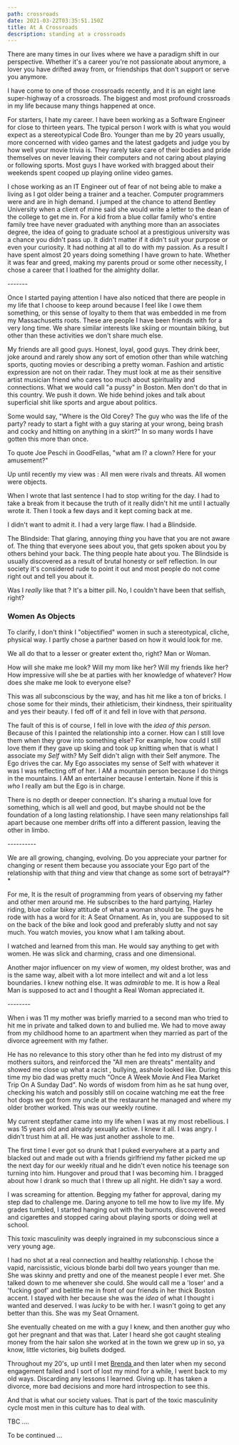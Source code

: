 ```yaml
---
path: crossroads
date: 2021-03-22T03:35:51.150Z
title: At A Crossroads
description: standing at a crossroads
---
```

There are many times in our lives where we have a paradigm shift in our perspective. Whether it's a career you're not passionate about anymore, a lover you have drifted away from, or friendships that don't support or serve you anymore.  

I have  come to one of those crossroads recently, and it is an eight lane super-highway of a crossroads. The biggest and most profound crossroads in my life because many things happened at once.  

For starters, I hate my career. I have been working as a Software Engineer for close to thirteen years. The typical person I work with is what you would expect as a stereotypical Code Bro.  Younger than me by 20 years usually, more concerned with video games and the latest gadgets and judge you by how well your movie trivia is. They rarely take care of their bodies and pride themselves on never leaving their computers and not caring about playing or following sports.  Most guys I have worked with bragged about their weekends spent cooped up playing online video games. 

I chose working as an IT Engineer out of fear of not being able to make a living as I got older being a trainer and a teacher.  Computer programmers were and are in high demand.  I jumped at the chance to attend Bentley University when a client of mine said she would write a letter to the dean of the college to get me in. For a kid from a blue collar family who's entire family tree have never graduated with anything more than an associates degree, the idea of going to graduate school at a prestigious university was a chance you didn't pass up.  It didn't matter if it didn't suit your purpose or even your curiosity.  It had nothing at all to do with my passion.  As a result I have spent almost 20 years doing something I have grown to hate. Whether it was fear and greed, making my parents proud or some other necessity, I chose a career that I loathed for the almighty dollar. 

\-------

Once I started paying attention I have also noticed that there are people in my life that I choose to keep around because I feel like I owe them something, or this sense of loyalty to them that was embedded in me from my Massachusetts roots.  These are people I have been friends with for a very long time. We share similar interests like skiing or mountain biking, but other than these activities we don't share much else. 

My friends are all good guys. Honest, loyal, good guys. They drink beer,  joke around and rarely show any sort of emotion other than while watching sports, quoting movies or describing a pretty woman.  Fashion and artistic expression are not  on their radar.  They must look at me as their sensitive artist musician friend who cares too much about spirituality and connections.   What we would call "a pussy"  in Boston.  Men don't do that in this country. We push it down. We hide behind jokes and talk about superficial shit like sports and argue about politics.

Some would say, "Where is the Old Corey? The guy who was the life of the party? ready to start a fight with a guy staring at your wrong, being brash and cocky and hitting on anything in a skirt?"  In so many words I have gotten this more than once. 

To quote Joe Peschi in GoodFellas, "what am I? a clown? Here for your amusement?"

Up until recently my view was : All men were rivals and threats.  All women were objects.

When I wrote that last sentence I had to stop writing for the day.  I had to take a break from it because  the truth of it really didn't hit me until I actually wrote it.  Then I took a few days and it kept coming back at me.  

I didn't want to admit it.  I had a very large flaw.  I had a Blindside.

The Blindside: That glaring, annoying *thing* you have that you are not aware of. The thing that everyone sees about you, that gets spoken about you by others behind your back. The thing people hate about you.  The Blindside is usually discovered as a result of brutal honesty or self reflection.  In our society it's considered rude to point it out and most people do not come right out and tell you about it.  

Was I *really* like that ? It's a bitter pill.  No, I couldn't have been that selfish, right? 

### Women As Objects

To clarify, I don't think I "objectified" women in such a stereotypical, cliche, physical way.   I partly chose a partner based on how it would look for me. 

We all do that to a lesser or greater extent tho, right?  Man or Woman.  

How will she make me look?  Will my mom like her?  Will my friends like her?  How impressive will she be at parties with her knowledge of whatever?  How does she make me look to everyone else?

This was all subconscious by the way, and has hit me like a ton of bricks.  I chose some for their minds, their athleticism, their kindness, their spirituality and yes their beauty. I fed off of it and fell in love with that *persona*. 

The fault of this is of course, I fell in love with the *idea of this person.*  Because of this I painted the relationship into a corner.  How can I still love them when they grow into something else?  For example,  how could I still love them if they gave up skiing and took up knitting when that is what I associate my *Self* with?  My Self didn't align with their Self anymore. The Ego drives the car.  My Ego associates my sense of Self with whatever it was I was reflecting off of her. I AM a mountain person because I do things in the mountains.  I AM an entertainer because I entertain.  None if this is *who* I really am but the Ego is in charge.  

There is no depth or deeper connection.  It's sharing a mutual love for something, which is all well and good, but maybe should not be the foundation of a long lasting relationship.  I have seen many relationships fall apart because one member drifts off into a different passion, leaving the other in limbo.  

\----------

We are all growing, changing, evolving.  Do you appreciate your partner for changing or resent them because you associate your Ego part of the relationship with that *thing* and view that change as some sort of betrayal*?*

For me, It is the result of programming from years of observing my father and other men around me.  He subscribes to the hard  partying, Harley riding, blue collar bikey attitude of what a woman should be. The guys he rode with has a word for it: A Seat Ornament. As in, you are supposed to sit on the back of the bike and look good and preferably slutty and not say much.  You watch movies, you know what I am talking about.  

 I watched and learned from this man. He would say anything to get with women. He was slick and charming, crass and one dimensional.  

Another major influencer on my view of women, my oldest brother, was and is the same way, albeit with a lot more intellect and wit and a lot less boundaries.  I knew nothing else. It was *admirable* to me.  It is how a Real Man is supposed to act and I thought a Real Woman appreciated it.

\--------

When i was 11 my mother was briefly married to a second man who tried to hit me in private and talked down to and bullied me.  We had to move away from my childhood home to an apartment when they married as part of the divorce agreement with my father. 

He has no relevance to this story other than he fed into my distrust of my mothers suitors, and reinforced the "All men are threats" mentality and showed me close up what a racist , bullying, asshole looked like.  During this time my bio dad was pretty much  "Once A Week Movie And Flea Market Trip On A Sunday Dad". No words of wisdom from him as he sat hung over, checking his watch and possibly still on cocaine watching me eat the free hot dogs we got from my uncle at the restaurant he managed and where my older brother worked.   This was our weekly routine.  

My current stepfather came into my life when I was at my most rebellious. I was 15 years old and already sexually active. I knew it all.  I was angry.  I didn't trust him at all. He was just another asshole to me.

The first time I ever got so drunk that I puked everywhere at a party and blacked out and made out with a friends girlfriend my father picked me up the next day for our weekly ritual and he didn't even notice his teenage son turning into him.  Hungover and proud that I was becoming him.  I bragged about how I drank so much that I threw up all night. He didn't say a word. 

 I was screaming for attention. Begging my father for approval, daring my step dad to challenge me.  Daring anyone to tell me how to live my life.  My grades tumbled, I started hanging out with the burnouts, discovered weed and cigarettes and stopped caring about playing sports or doing well at school. 

This toxic masculinity was deeply ingrained in my subconscious since a very young age.  

I had no shot at a real connection and healthy relationship.  I chose the vapid, narcissistic, vicious blonde barbi doll two years younger than me.  She was skinny and pretty and one of the meanest people I ever met.  She talked down to me whenever she could. She would call me a 'loser' and a 'fucking goof'  and belittle me in front of our friends in her thick Boston accent. I stayed with her because she was the *idea* of what I thought i wanted and deserved. I was *lucky* to be with her.  I wasn't going to get any better than this. She was my Seat Ornament.

She eventually cheated on me with a guy I knew, and then another guy who got her pregnant and that was that. Later I heard she got caught stealing money from the hair salon she worked at in the town we grew up in so, ya know, little victories, big bullets dodged. 

Throughout my 20's, up until I met [Brenda ](https://www.jackalopeadventures.com/blog/the-first-one/)and then later when my second engagement failed and I sort of lost my mind for a while, I went back to my old ways. Discarding any lessons I learned. Giving up. It has taken a divorce, more bad decisions and more hard introspection to see this.

And that is what our society values.  That is part of the toxic masculinity cycle most men in this culture has to deal with.

TBC ....

To be continued ...
